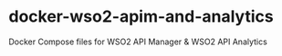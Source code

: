 # docker-wso2-apim-and-analytics
Docker Compose files for WSO2 API Manager &amp; WSO2 API Analytics
